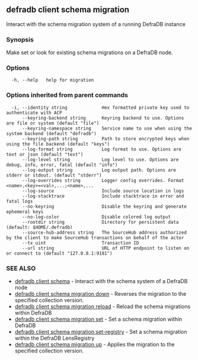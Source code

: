 ## defradb client schema migration

Interact with the schema migration system of a running DefraDB instance

### Synopsis

Make set or look for existing schema migrations on a DefraDB node.

### Options

```
  -h, --help   help for migration
```

### Options inherited from parent commands

```
  -i, --identity string             Hex formatted private key used to authenticate with ACP
      --keyring-backend string      Keyring backend to use. Options are file or system (default "file")
      --keyring-namespace string    Service name to use when using the system backend (default "defradb")
      --keyring-path string         Path to store encrypted keys when using the file backend (default "keys")
      --log-format string           Log format to use. Options are text or json (default "text")
      --log-level string            Log level to use. Options are debug, info, error, fatal (default "info")
      --log-output string           Log output path. Options are stderr or stdout. (default "stderr")
      --log-overrides string        Logger config overrides. Format <name>,<key>=<val>,...;<name>,...
      --log-source                  Include source location in logs
      --log-stacktrace              Include stacktrace in error and fatal logs
      --no-keyring                  Disable the keyring and generate ephemeral keys
      --no-log-color                Disable colored log output
      --rootdir string              Directory for persistent data (default: $HOME/.defradb)
      --source-hub-address string   The SourceHub address authorized by the client to make SourceHub transactions on behalf of the actor
      --tx uint                     Transaction ID
      --url string                  URL of HTTP endpoint to listen on or connect to (default "127.0.0.1:9181")
```

### SEE ALSO

* [defradb client schema](defradb_client_schema.md)	 - Interact with the schema system of a DefraDB node
* [defradb client schema migration down](defradb_client_schema_migration_down.md)	 - Reverses the migration to the specified collection version.
* [defradb client schema migration reload](defradb_client_schema_migration_reload.md)	 - Reload the schema migrations within DefraDB
* [defradb client schema migration set](defradb_client_schema_migration_set.md)	 - Set a schema migration within DefraDB
* [defradb client schema migration set-registry](defradb_client_schema_migration_set-registry.md)	 - Set a schema migration within the DefraDB LensRegistry
* [defradb client schema migration up](defradb_client_schema_migration_up.md)	 - Applies the migration to the specified collection version.

